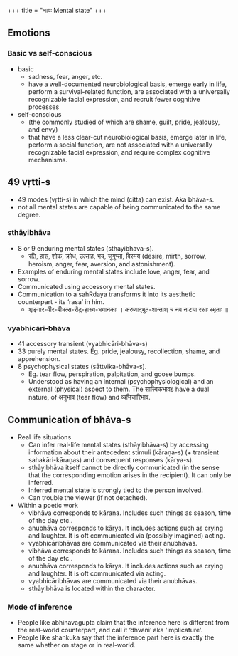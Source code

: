 +++
title = "भावः Mental state"
+++

## Emotions
### Basic vs self-conscious
- basic 
  - sadness, fear, anger, etc.
  - have a well-documented neurobiological basis, emerge early in life, perform a survival-related function, are associated with a universally recognizable facial expression, and recruit fewer cognitive processes
- self-conscious
  - (the commonly studied of which are shame, guilt, pride, jealousy, and envy) 
  - that have a less clear-cut neurobiological basis, emerge later in life, perform a social function, are not associated with a universally recognizable facial expression, and require complex cognitive mechanisms.

## 49 vṛtti-s
- 49 modes (vṛtti-s) in which the mind (citta) can exist. Aka bhāva-s.
- not all mental states are capable of being communicated to the same degree.

### sthāyibhāva
- 8 or 9 enduring mental states (sthāyibhāva-s).
  -  रति, हास, शोक, क्रोध, उत्साह, भय, जुगुप्सा, विस्मय (desire, mirth, sorrow, heroism, anger, fear, aversion, and astonishment).
- Examples of enduring mental states include love, anger, fear, and sorrow. 
- Communicated using accessory mental states.
- Communication to a sahRdaya transforms it into its aesthetic counterpart - its ‘rasa’ in him. 
  - शृङ्गार-वीर-बीभत्स-रौद्र-हास्य-भयानकाः । करुणाद्भुत-शान्ताश् च नव नाट्या रसाः स्मृताः ॥

### vyabhicāri-bhāva
- 41 accessory transient (vyabhicāri-bhāva-s)
- 33 purely mental states. Eg. pride, jealousy, recollection, shame, and apprehension.
- 8 psychophysical states (sāttvika-bhāva-s). 
  - Eg. tear flow, perspiration, palpitation, and goose bumps. 
  - Understood as having an internal (psychophysiological) and an external (physical) aspect to them. The सात्त्विकभावs have a dual nature, of अनुभाव (tear flow) and  व्यभिचारिभाव.

## Communication of bhāva-s
- Real life situations
  - Can infer real-life mental states (sthāyibhāva-s) by accessing information about their antecedent stimuli (kāraṇa-s) (+ transient sahakāri-kāraṇas) and consequent responses (kārya-s). 
  - sthāyibhāva itself cannot be directly communicated (in the sense that the corresponding emotion arises in the recipient). It can only be inferred.
  - Inferred mental state is strongly tied to the person involved.
  - Can trouble the viewer (if not detached).
- Within a poetic work
  - vibhāva corresponds to kāraṇa. Includes such things as season, time of the day etc..
  - anubhāva corresponds to kārya. It includes actions such as crying and laughter. It is oft communicated via (possibly imagined) acting.
  - vyabhicāribhāvas are communicated via their anubhāvas.
  - vibhāva corresponds to kāraṇa. Includes such things as season, time of the day etc..
  - anubhāva corresponds to kārya. It includes actions such as crying and laughter. It is oft communicated via acting.
  - vyabhicāribhāvas are communicated via their anubhāvas.
  - sthāyibhāva is located within the character.

### Mode of inference
- People like abhinavagupta claim that the inference here is different from the real-world counterpart, and call it ‘dhvani’ aka 'implicature'.
- People like shankuka say that the inference part here is exactly the same whether on stage or in real-world.


